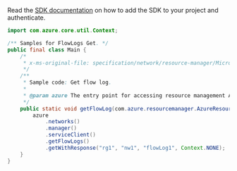 Read the [SDK documentation](https://github.com/Azure/azure-sdk-for-java/blob/azure-resourcemanager_2.10.0/sdk/resourcemanager/azure-resourcemanager/README.md) on how to add the SDK to your project and authenticate.

```java
import com.azure.core.util.Context;

/** Samples for FlowLogs Get. */
public final class Main {
    /*
     * x-ms-original-file: specification/network/resource-manager/Microsoft.Network/stable/2021-05-01/examples/NetworkWatcherFlowLogGet.json
     */
    /**
     * Sample code: Get flow log.
     *
     * @param azure The entry point for accessing resource management APIs in Azure.
     */
    public static void getFlowLog(com.azure.resourcemanager.AzureResourceManager azure) {
        azure
            .networks()
            .manager()
            .serviceClient()
            .getFlowLogs()
            .getWithResponse("rg1", "nw1", "flowLog1", Context.NONE);
    }
}
```
